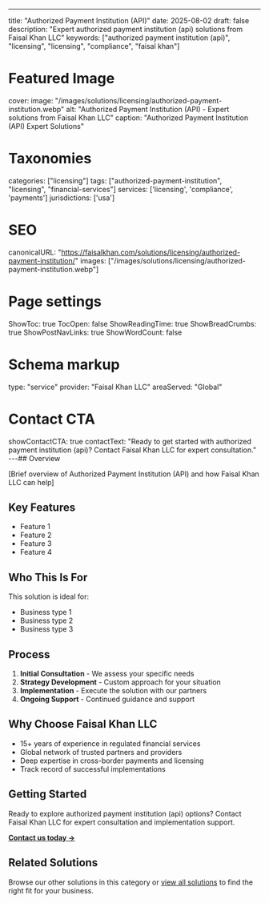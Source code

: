 ---
title: "Authorized Payment Institution (API)"
date: 2025-08-02
draft: false
description: "Expert authorized payment institution (api) solutions from Faisal Khan LLC"
keywords: ["authorized payment institution (api)", "licensing", "licensing", "compliance", "faisal khan"]

# Featured Image
cover:
    image: "/images/solutions/licensing/authorized-payment-institution.webp"
    alt: "Authorized Payment Institution (API) - Expert solutions from Faisal Khan LLC"
    caption: "Authorized Payment Institution (API) Expert Solutions"

# Taxonomies
categories: ["licensing"]
tags: ["authorized-payment-institution", "licensing", "financial-services"]
services: ['licensing', 'compliance', 'payments']
jurisdictions: ['usa']

# SEO
canonicalURL: "https://faisalkhan.com/solutions/licensing/authorized-payment-institution/"
images: ["/images/solutions/licensing/authorized-payment-institution.webp"]

# Page settings
ShowToc: true
TocOpen: false
ShowReadingTime: true
ShowBreadCrumbs: true
ShowPostNavLinks: true
ShowWordCount: false

# Schema markup
type: "service"
provider: "Faisal Khan LLC"
areaServed: "Global"

# Contact CTA
showContactCTA: true
contactText: "Ready to get started with authorized payment institution (api)? Contact Faisal Khan LLC for expert consultation."
---## Overview

[Brief overview of Authorized Payment Institution (API) and how Faisal Khan LLC can help]

## Key Features

- Feature 1
- Feature 2  
- Feature 3
- Feature 4

## Who This Is For

This solution is ideal for:

- Business type 1
- Business type 2
- Business type 3

## Process

1. **Initial Consultation** - We assess your specific needs
2. **Strategy Development** - Custom approach for your situation  
3. **Implementation** - Execute the solution with our partners
4. **Ongoing Support** - Continued guidance and support

## Why Choose Faisal Khan LLC

- 15+ years of experience in regulated financial services
- Global network of trusted partners and providers
- Deep expertise in cross-border payments and licensing
- Track record of successful implementations

## Getting Started

Ready to explore authorized payment institution (api) options? Contact Faisal Khan LLC for expert consultation and implementation support.

**[Contact us today →](mailto:contact@faisalkhan.com)**

## Related Solutions

Browse our other solutions in this category or [view all solutions](/solutions/) to find the right fit for your business.
